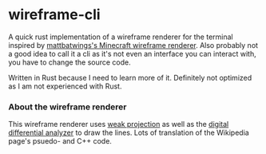 # wireframe-cli
A quick rust implementation of a wireframe renderer for the terminal inspired by [mattbatwings's Minecraft wireframe renderer](https://youtu.be/hFRlnNci3Rs).
Also probably not a good idea to call it a cli as it's not even an interface you can interact with, you have to change the source code.

Written in Rust because I need to learn more of it. Definitely not optimized as I am not experienced with Rust.

### About the wireframe renderer
This wireframe renderer uses [weak projection](https://en.wikipedia.org/wiki/3D_projection#Weak_perspective_projection) as well as the [digital differential analyzer](https://en.wikipedia.org/wiki/Digital_differential_analyzer_(graphics_algorithm)) to draw the lines. Lots of translation of the Wikipedia page's psuedo- and C++ code.
